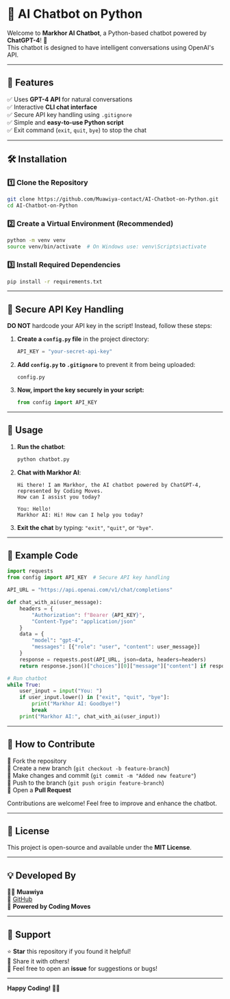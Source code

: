# 🤖 AI Chatbot on Python  

Welcome to **Markhor AI Chatbot**, a Python-based chatbot powered by **ChatGPT-4**! 🚀  
This chatbot is designed to have intelligent conversations using OpenAI's API.

---

## 🌟 Features  

✅ Uses **GPT-4 API** for natural conversations  
✅ Interactive **CLI chat interface**  
✅ Secure API key handling using `.gitignore`  
✅ Simple and **easy-to-use Python script**  
✅ Exit command (`exit`, `quit`, `bye`) to stop the chat  

---

## 🛠️ Installation  

### **1️⃣ Clone the Repository**  
```sh
git clone https://github.com/Muawiya-contact/AI-Chatbot-on-Python.git
cd AI-Chatbot-on-Python
```

### **2️⃣ Create a Virtual Environment (Recommended)**  
```sh
python -m venv venv
source venv/bin/activate  # On Windows use: venv\Scripts\activate
```

### **3️⃣ Install Required Dependencies**  
```sh
pip install -r requirements.txt
```

---

## 🔑 Secure API Key Handling  

**DO NOT** hardcode your API key in the script! Instead, follow these steps:  

1. **Create a `config.py` file** in the project directory:  
   ```python
   API_KEY = "your-secret-api-key"
   ```
2. **Add `config.py` to `.gitignore`** to prevent it from being uploaded:  
   ```
   config.py
   ```
3. **Now, import the key securely in your script:**  
   ```python
   from config import API_KEY
   ```

---

## 🚀 Usage  

1. **Run the chatbot**:  
   ```sh
   python chatbot.py
   ```

2. **Chat with Markhor AI**:  
   ```
   Hi there! I am Markhor, the AI chatbot powered by ChatGPT-4, represented by Coding Moves.
   How can I assist you today?

   You: Hello!
   Markhor AI: Hi! How can I help you today?
   ```

3. **Exit the chat** by typing: `"exit"`, `"quit"`, or `"bye"`.

---

## 📌 Example Code  

```python
import requests
from config import API_KEY  # Secure API key handling

API_URL = "https://api.openai.com/v1/chat/completions"

def chat_with_ai(user_message):
    headers = {
        "Authorization": f"Bearer {API_KEY}",
        "Content-Type": "application/json"
    }
    data = {
        "model": "gpt-4",
        "messages": [{"role": "user", "content": user_message}]
    }
    response = requests.post(API_URL, json=data, headers=headers)
    return response.json()["choices"][0]["message"]["content"] if response.status_code == 200 else "Error occurred!"

# Run chatbot
while True:
    user_input = input("You: ")
    if user_input.lower() in ["exit", "quit", "bye"]:
        print("Markhor AI: Goodbye!")
        break
    print("Markhor AI:", chat_with_ai(user_input))
```

---

## 🚀 How to Contribute  

🔹 Fork the repository  
🔹 Create a new branch (`git checkout -b feature-branch`)  
🔹 Make changes and commit (`git commit -m "Added new feature"`)  
🔹 Push to the branch (`git push origin feature-branch`)  
🔹 Open a **Pull Request**  

Contributions are welcome! Feel free to improve and enhance the chatbot.

---

## 📝 License  

This project is open-source and available under the **MIT License**.

---

## 💡 Developed By  

👨‍💻 **Muawiya**  
🔗 [GitHub](https://github.com/Muawiya-contact)  
📢 **Powered by Coding Moves**  

---

## 🎯 Support  

⭐ **Star** this repository if you found it helpful!   
📢 Share it with others!   
💬 Feel free to open an **issue** for suggestions or bugs!  

---

**Happy Coding! 🚀🤖**

